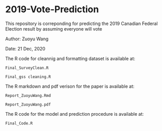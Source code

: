 # 2019-Vote-Prediction
This repository is correponding for predicting the 2019 Canadian Federal Election result by assuming everyone will vote

Author: Zuoyu Wang

Date: 21 Dec, 2020

The R code for cleannig and formatting dataset is available at: 

`Final_SurveyClean.R`

`Final_gss cleaning.R`

The R markdown and pdf verison for the paper is available at:

`Report_ZuoyuWang.Rmd`

`Report_ZuoyuWang.pdf`

The R code for the model and prediction procedure is available at:

`Final_Code.R`